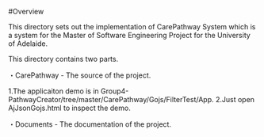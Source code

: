 #Overview

This directory sets out the implementation of CarePathway System which is a system for the  Master of Software Engineering Project for the University of Adelaide.

This directory contains two parts.

・CarePathway - The source of the project.

  1.The applicaiton demo  is in   Group4-PathwayCreator/tree/master/CarePathway/Gojs/FilterTest/App.
  2.Just open AjJsonGojs.html to inspect the demo.
  
・Documents - The documentation of the project.
